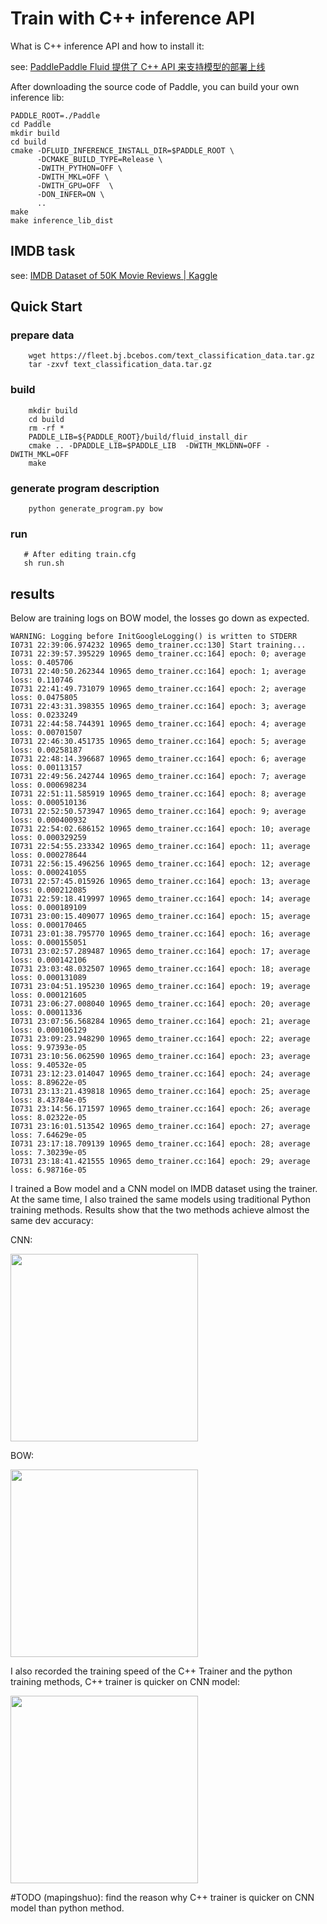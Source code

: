 # Train with C++ inference API

What is C++ inference API and how to install it:

see: [PaddlePaddle Fluid 提供了 C++ API 来支持模型的部署上线](https://paddlepaddle.org.cn/documentation/docs/zh/1.5/advanced_usage/deploy/inference/index_cn.html)

After downloading the source code of Paddle, you can build your own inference lib:

```shell
PADDLE_ROOT=./Paddle
cd Paddle
mkdir build
cd build
cmake -DFLUID_INFERENCE_INSTALL_DIR=$PADDLE_ROOT \
      -DCMAKE_BUILD_TYPE=Release \
      -DWITH_PYTHON=OFF \
      -DWITH_MKL=OFF \
      -DWITH_GPU=OFF  \
      -DON_INFER=ON \
      ..
make
make inference_lib_dist
```

## IMDB task

see: [IMDB Dataset of 50K Movie Reviews | Kaggle](https://www.kaggle.com/lakshmi25npathi/imdb-dataset-of-50k-movie-reviews)

## Quick Start

### prepare data

```shell
    wget https://fleet.bj.bcebos.com/text_classification_data.tar.gz
    tar -zxvf text_classification_data.tar.gz
```
### build

```shell
    mkdir build
    cd build
    rm -rf *
    PADDLE_LIB=${PADDLE_ROOT}/build/fluid_install_dir
    cmake .. -DPADDLE_LIB=$PADDLE_LIB  -DWITH_MKLDNN=OFF -DWITH_MKL=OFF
    make
```

### generate program description

```
    python generate_program.py bow
```

### run

```shell
   # After editing train.cfg
   sh run.sh
```

## results

Below are training logs on BOW model, the losses go down as expected.

```
WARNING: Logging before InitGoogleLogging() is written to STDERR
I0731 22:39:06.974232 10965 demo_trainer.cc:130] Start training...
I0731 22:39:57.395229 10965 demo_trainer.cc:164] epoch: 0; average loss: 0.405706
I0731 22:40:50.262344 10965 demo_trainer.cc:164] epoch: 1; average loss: 0.110746
I0731 22:41:49.731079 10965 demo_trainer.cc:164] epoch: 2; average loss: 0.0475805
I0731 22:43:31.398355 10965 demo_trainer.cc:164] epoch: 3; average loss: 0.0233249
I0731 22:44:58.744391 10965 demo_trainer.cc:164] epoch: 4; average loss: 0.00701507
I0731 22:46:30.451735 10965 demo_trainer.cc:164] epoch: 5; average loss: 0.00258187
I0731 22:48:14.396687 10965 demo_trainer.cc:164] epoch: 6; average loss: 0.00113157
I0731 22:49:56.242744 10965 demo_trainer.cc:164] epoch: 7; average loss: 0.000698234
I0731 22:51:11.585919 10965 demo_trainer.cc:164] epoch: 8; average loss: 0.000510136
I0731 22:52:50.573947 10965 demo_trainer.cc:164] epoch: 9; average loss: 0.000400932
I0731 22:54:02.686152 10965 demo_trainer.cc:164] epoch: 10; average loss: 0.000329259
I0731 22:54:55.233342 10965 demo_trainer.cc:164] epoch: 11; average loss: 0.000278644
I0731 22:56:15.496256 10965 demo_trainer.cc:164] epoch: 12; average loss: 0.000241055
I0731 22:57:45.015926 10965 demo_trainer.cc:164] epoch: 13; average loss: 0.000212085
I0731 22:59:18.419997 10965 demo_trainer.cc:164] epoch: 14; average loss: 0.000189109
I0731 23:00:15.409077 10965 demo_trainer.cc:164] epoch: 15; average loss: 0.000170465
I0731 23:01:38.795770 10965 demo_trainer.cc:164] epoch: 16; average loss: 0.000155051
I0731 23:02:57.289487 10965 demo_trainer.cc:164] epoch: 17; average loss: 0.000142106
I0731 23:03:48.032507 10965 demo_trainer.cc:164] epoch: 18; average loss: 0.000131089
I0731 23:04:51.195230 10965 demo_trainer.cc:164] epoch: 19; average loss: 0.000121605
I0731 23:06:27.008040 10965 demo_trainer.cc:164] epoch: 20; average loss: 0.00011336
I0731 23:07:56.568284 10965 demo_trainer.cc:164] epoch: 21; average loss: 0.000106129
I0731 23:09:23.948290 10965 demo_trainer.cc:164] epoch: 22; average loss: 9.97393e-05
I0731 23:10:56.062590 10965 demo_trainer.cc:164] epoch: 23; average loss: 9.40532e-05
I0731 23:12:23.014047 10965 demo_trainer.cc:164] epoch: 24; average loss: 8.89622e-05
I0731 23:13:21.439818 10965 demo_trainer.cc:164] epoch: 25; average loss: 8.43784e-05
I0731 23:14:56.171597 10965 demo_trainer.cc:164] epoch: 26; average loss: 8.02322e-05
I0731 23:16:01.513542 10965 demo_trainer.cc:164] epoch: 27; average loss: 7.64629e-05
I0731 23:17:18.709139 10965 demo_trainer.cc:164] epoch: 28; average loss: 7.30239e-05
I0731 23:18:41.421555 10965 demo_trainer.cc:164] epoch: 29; average loss: 6.98716e-05
```

I trained a Bow model and a CNN model on IMDB dataset using the trainer. At the same time, I also trained the same models using traditional Python training methods. 
Results show that the two methods achieve almost the same dev accuracy:

CNN:
 
<img src="https://user-images.githubusercontent.com/23031310/62356234-32217300-b543-11e9-89fd-a07614904a08.png" width="300">

BOW:

<img src="https://user-images.githubusercontent.com/23031310/62356253-39488100-b543-11e9-9fa2-a399fc1119d6.png" width="300">

I also recorded the training speed of the C++ Trainer and the python training methods, C++ trainer is quicker on CNN model: 

<img src="https://user-images.githubusercontent.com/23031310/62356444-af4ce800-b543-11e9-88c8-f3bde1321ea1.png" width="300">

#TODO (mapingshuo): find the reason why C++ trainer is quicker on CNN model than python method.
